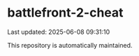 # battlefront-2-cheat

Last updated: 2025-06-08 09:31:10

This repository is automatically maintained.
